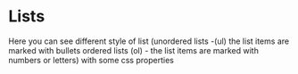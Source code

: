 # Lists

Here you can see different style of list 
(unordered lists -(ul) the list items are marked with bullets
ordered lists (ol) - the list items are marked with numbers or letters) 
with some css properties
